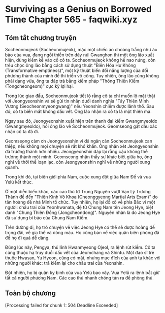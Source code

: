 # Surviving as a Genius on Borrowed Time Chapter 565 - faqwiki.xyz

## Tóm tắt chương truyện

Socheonmujeok (Socheonmujeok), mặc một chiếc áo choàng trắng như áo bào của vua, đang ngồi thiền trên dãy núi Gwanghon thì một ông lão xuất hiện, dùng kiếm kề vào cổ cô ta. Socheonmujeok không hề nao núng, còn trêu chọc ông lão bằng cách sử dụng thuật "Biến Hóa Hư Không (Transformative emptiness)", một kỹ thuật biến đổi năng lượng của đối phương thành của mình để thi triển võ công. Tuy nhiên, ông lão cũng không phải dạng vừa, ông ta đáp trả bằng kiếm pháp "Thông Thiên Kiếm (Tongcheongeom)" cực kỳ lợi hại.

Trong lúc giao đấu, Socheonmujeok tiết lộ rằng cô ta chỉ muốn lộ mặt thật với Jeongyeonshin và sẽ gửi tin nhắn dưới danh nghĩa "Tây Thiên Minh Vương (Seocheonmyeongwang)" nếu Yeonshin chiếm được lãnh thổ. Sau đó, cô ta biến mất không dấu vết. Ông lão nhận ra cô ta là một thiên ma.

Ngay sau đó, Jeongyeonshin xuất hiện trên thanh đại kiếm Gwangmyeoldo (Gwangmyeoldo), hỏi ông lão về Socheonmujeok. Geomseong gật đầu xác nhận cô ta đã đi.

Geomseong cảm ơn Jeongyeonshin vì đã ngăn cản Socheonmujeok can thiệp, nếu không mọi chuyện sẽ rất khó khăn. Ông nhận xét Jeongyeonshin đã trưởng thành hơn nhiều. Jeongyeonshin đáp lại rằng cậu không thể trưởng thành một mình. Geomseong nhận thấy sự khác biệt giữa họ, ông nghĩ về thời thế loạn lạc, còn Jeongyeonshin nghĩ về những người xung quanh.

Trong khi đó, tại biên giới phía Nam, cuộc xung đột giữa Nam Đế và vua Yelü kết thúc.

Ở một diễn biến khác, các cao thủ từ Trung Nguyên vượt Vạn Lý Trường Thành để đến "Thiên Kinh Võ Khoa (Cheonggyeong Martial Arts Exam)" do tân hoàng đế nhà Minh tổ chức. Tuy nhiên, họ lại đổ xô về phía Bắc vì một người: cháu trai của Yeonhwanata, đệ tử Chung Nam tên Jeong Hye, biệt danh "Chung Thiên Đồng (Jongcheondong)". Nguyên nhân là do Jeong Hye đã sử dụng bí bảo của Chung Nam Kiếm.

Trên đường đi, họ trò chuyện về việc Jeong Hye có thể sẽ được hoàng đế trọng đãi, về gia thế và dòng máu. Họ cũng bàn về việc quân biên phòng đã để họ đi quá dễ dàng.

Đúng lúc này, Pengya, thủ lĩnh Hwanmyeong Ojeol, ra lệnh rút kiếm. Cô ta cùng thuộc hạ truy đuổi dấu vết của Jeomchang và Shintu. Một đạo sĩ trẻ thuộc Hwasan, Yu Hyeon, cũng có mặt, nhưng mục đích của anh ta khác với những người khác: trả kiếm lại cho cháu trai của Yeonshin.

Đột nhiên, họ bị quân kỵ binh của vua Yelü bao vây. Vua Yelü ra lệnh bắt giữ tất cả người phương Nam. Các cao thủ nhanh chóng tản ra để phòng thủ.

## Toàn bộ chương

[Processing failed for chunk 1: 504 Deadline Exceeded]